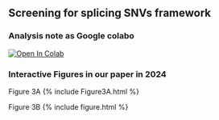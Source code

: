 ## Screening for splicing SNVs framework

### Analysis note as Google colabo
[![Open In Colab](https://colab.research.google.com/assets/colab-badge.svg)](https://colab.research.google.com/github/peaceiris/emoji-ime-dictionary/blob/master/generate.ipynb)

### Interactive Figures in our paper in 2024
Figure 3A
{% include Figure3A.html %}

Figure 3B
{% include figure.html %}
